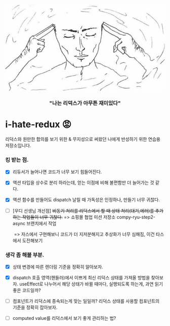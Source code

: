 ![cover](./image/cover.jpg)

<h3 align="center">"나는 리덕스가 아무튼 재미있다"</h3>

# i-hate-redux 😡

리덕스와 원만한 합의를 보기 위한 & 무지성으로 써왔던 나에게 반성하기 위한 연습용 저장소입니다.



### 킹 받는 점.

- [x] 리듀서가 늘어나면 코드가 너무 보기 힘들어진다.

- [x] 액션 타입을 상수로 분리 하라는데, 얻는 이점에 비해 불편함만 더 늘어가는 것 같다.

- [x] 액션 함수를 만들어도 dispatch 날릴 때 가독성은 인정하나, 만들기 너무 귀찮다.

- [ ] [우디 선생님 개선점] ~~비동기 처리를 리덕스에서 할 때 상태 처리(대기,에러)를 추가하는 작업들이 너무 귀찮다.~~
      => 쇼핑몰 협업 미션 저장소 compy-ryu-step2-async 브랜치에서 작업
  
  ​    => 자스에서 구현해보니 코드가 더 지저분해지고 추상화가 너무 심해짐, 이건 타스에서 도전해보기



### 생각 좀 해볼 부분.

- [x] 상태 변경에 따른 렌더링 기준을 정확히 알아보자.
- [x] dispatch 호출 영역(핸들러)에서 이쁘게 최신 리덕스 상태를 가져올 방법을 찾아보자.
      useEffect로 나누어서 해당 상태가 바뀔 때마다, 실행되도록 하는게, 과연 읽기 좋은 코드일까?
- [ ] 컴포넌트가 리덕스에 종속되는게 맞는 일일까? 리덕스 상태를 사용할 컴포넌트의 기준을 정확히 잡아보자.
- [ ] computed value를 리덕스에서 보기 좋게 관리하는 법?

